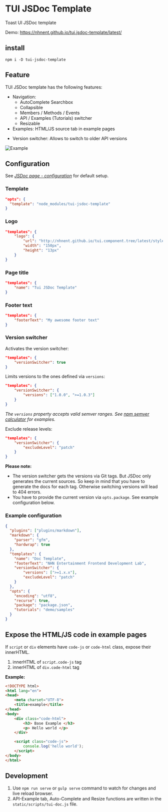 # TUI JSDoc Template
Toast UI JSDoc template

Demo: https://nhnent.github.io/tui.jsdoc-template/latest/

## install

```
npm i -D tui-jsdoc-template
```

## Feature

TUI JSDoc template has the following features:

* Navigation:
  * AutoComplete Searchbox
  * Collapsible
  * Members / Methods / Events
  * API / Examples (Tutorials) switcher
  * Resizable
* Examples: HTML/JS source tab in example pages
+ Version switcher: Allows to switch to older API versions 

![Example](https://cloud.githubusercontent.com/assets/441011/20415434/7ca5c48c-ad38-11e6-9221-9be654bd0b36.png)

## Configuration

See [*JSDoc page - configuration*](http://usejsdoc.org/about-configuring-jsdoc.html#incorporating-command-line-options-into-the-configuration-file) for default setup.

### Template

```json
"opts": {
  "template": "node_modules/tui-jsdoc-template"
}
```

### Logo

```json
"templates": {
    "logo": {
        "url": "http://nhnent.github.io/tui.component.tree/latest/styles/logo.png",
        "width": "150px",
        "height": "13px"
    }
}
```

### Page title

```json
"templates": {
    "name": "Tui JSDoc Template"
}
```

### Footer text

```json
"templates": {
    "footerText": "My awesome footer text"
}
```

### Version switcher

Activates the version switcher:
```json
"templates": {
    "versionSwitcher": true
}
```

Limits versions to the ones defined via `versions`:
```json
"templates": {
    "versionSwitcher": {
        "versions": ["1.0.0", ">=1.0.3"]
    }
}
```
*The `versions` property accepts valid semver ranges. See [npm semver calculator](https://semver.npmjs.com/) for examples.*

Exclude release levels:
```json
"templates": {
    "versionSwitcher": {
        "excludeLevel": "patch"
    }
}
```

**Please note:**
 * The version switcher gets the versions via Git tags. But JSDoc only generates the current sources. So keep in mind that you have to generate the docs for each tag. Otherwise switching versions will lead to 404 errors.
 * You have to provide the current version via `opts.package`. See example configuration below.

### Example configuration

 ```json
 {
   "plugins": ["plugins/markdown"],
   "markdown": {
     "parser": "gfm",
     "hardwrap": true
   },
   "templates": {
     "name": "Doc Template",
     "footerText": "NHN Entertainment Frontend Development Lab",
     "versionSwitcher": {
         "versions": [">=1.x.x"],
         "excludeLevel": "patch"
     }
   },
   "opts": {
     "encoding": "utf8",
     "recurse": true,
     "package": "package.json",
     "tutorials": "demo/samples"
   }
 }
 ```

## Expose the HTML/JS code in example pages

If `script` or `div` elements have `code-js` or `code-html` class, expose their innerHTML.

1. innerHTML of `script.code-js` tag
2. innerHTML of `div.code-html` tag

**Example:**

```html
<!DOCTYPE html>
<html lang="en">
<head>
    <meta charset="UTF-8">
    <title>example</title>
</head>
<body>
    <div class="code-html">
        <h3> Base Example </h3>
        <p> Hello world </p>
    </div>

    <script class="code-js">
        console.log('hello world');
    </script>
</body>
</html>
```


## Development

1. Use `npm run serve` or `gulp serve` command to watch for changes and live reload browser.
3. API-Example tab, Auto-Complete and Resize functions are written in the `static/scripts/tui-doc.js` file.
